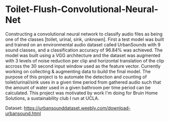 # Toilet-Flush-Convolutional-Neural-Net

Constructing a convolutional neural network to classify audio files as being one of 
the classes [toilet, urinal, sink, unknown].  First a test model was built and trained 
on an environmental audio dataset called UrbanSounds with 9 sound classes, and a 
classification accuracy of 96.84% was achieved.  The model was built using a VGG 
architecture and the dataset was augmented with 3 levels of noise reduction 
per clip and horizontal translation of the clip accross the 30 second input window used 
as the feature vector.  Currently working on collecting &amp; augmenting data to build 
the final model.  The purpose of this project is to automate the detection and counting 
of toilet/urinal/sink uses in a given time period from gathered audio such that the 
amount of water used in a given bathroom per time period can be calculated.  This project 
was motivated by work I'm doing for Bruin Home Solutions, a sustainability club I run at UCLA.  

Dataset: https://urbansounddataset.weebly.com/download-urbansound.html
